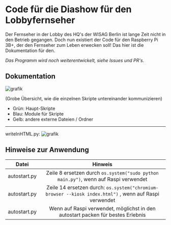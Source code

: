 # Code für die Diashow für den Lobbyfernseher

Der Fernseher in der Lobby des HQ's der WISAG Berlin ist lange Zeit nicht in den Betrieb gegangen. Doch nun existiert der Code für den Raspberry Pi 3B+, der den
Fernseher zum Leben erwecken soll! Das hier ist die Dokumentation für den.

*Das Programm wird noch weiterentwickelt, siehe Issues und PR's.*

## Dokumentation

![grafik](https://user-images.githubusercontent.com/85707089/220630879-28f3f874-99d8-4945-89bb-5c22af2b9a1b.png)


(Grobe Übersicht, wie die einzelnen Skripte untereinander kommunizieren)

- Grün: Haupt-Skripte
- Blau: Module für Skripte
- Gelb: andere externe Dateien / Ordner

<hr>

writeInHTML.py:
![grafik](https://user-images.githubusercontent.com/85707089/220661198-d0c880a5-4bbf-454b-8bfc-e9ddf8167f35.png)


## Hinweise zur Anwendung

|Datei|Hinweis|
|:---:|:-----:|
|autostart.py|Zeile 8 ersetzen durch ``os.system("sudo python main.py")``, wenn auf Raspi verwendet|
|autostart.py|Zeile 14 ersetzen durch: ``os.system("chromium-browser --kiosk index.html")`` , wenn auf Raspi verwendet|
|autostart.py|Wenn auf Raspi verwendet, möglichst in den autostart packen für bestes Erlebnis|


